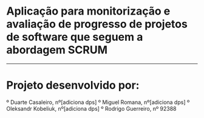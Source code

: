 # Aplicação para monitorização e avaliação de progresso de projetos de software que seguem a abordagem SCRUM

------------------------------------------
# Projeto desenvolvido por:
  º Duarte Casaleiro, nº[adiciona dps]
  º Miguel Romana, nº[adiciona dps]
  º Oleksandr Kobeliuk, nº[adiciona dps]
  º Rodrigo Guerreiro, nº 92388
